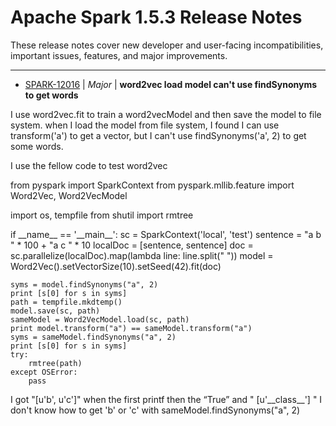 
<!---
# Licensed to the Apache Software Foundation (ASF) under one
# or more contributor license agreements.  See the NOTICE file
# distributed with this work for additional information
# regarding copyright ownership.  The ASF licenses this file
# to you under the Apache License, Version 2.0 (the
# "License"); you may not use this file except in compliance
# with the License.  You may obtain a copy of the License at
#
#     http://www.apache.org/licenses/LICENSE-2.0
#
# Unless required by applicable law or agreed to in writing, software
# distributed under the License is distributed on an "AS IS" BASIS,
# WITHOUT WARRANTIES OR CONDITIONS OF ANY KIND, either express or implied.
# See the License for the specific language governing permissions and
# limitations under the License.
-->
# Apache Spark  1.5.3 Release Notes

These release notes cover new developer and user-facing incompatibilities, important issues, features, and major improvements.


---

* [SPARK-12016](https://issues.apache.org/jira/browse/SPARK-12016) | *Major* | **word2vec load model can't use findSynonyms to get words**

I use word2vec.fit to train a word2vecModel and then save the model to file system. when I load the model from file system, I found I can use transform('a') to get a vector, but I can't use findSynonyms('a', 2) to get some words.

I use the fellow code to test word2vec

from pyspark import SparkContext
from pyspark.mllib.feature import Word2Vec, Word2VecModel

import os, tempfile
from shutil import rmtree

if \_\_name\_\_ == '\_\_main\_\_':
    sc = SparkContext('local', 'test')
    sentence = "a b " \* 100 + "a c " \* 10
    localDoc = [sentence, sentence]
    doc = sc.parallelize(localDoc).map(lambda line: line.split(" "))
    model = Word2Vec().setVectorSize(10).setSeed(42).fit(doc)

    syms = model.findSynonyms("a", 2)
    print [s[0] for s in syms]
    path = tempfile.mkdtemp()
    model.save(sc, path)
    sameModel = Word2VecModel.load(sc, path)
    print model.transform("a") == sameModel.transform("a")
    syms = sameModel.findSynonyms("a", 2)
    print [s[0] for s in syms]
    try:
        rmtree(path)
    except OSError:
        pass

I got "[u'b', u'c']" when the first printf
then the “True” and " [u'\_\_class\_\_'] "
I don't know how to get 'b' or 'c' with sameModel.findSynonyms("a", 2)



